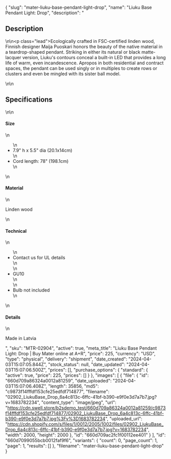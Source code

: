 {
  "slug": "mater-liuku-base-pendant-light-drop",
  "name": "Liuku Base Pendant Light: Drop",
  "description": "<h2>Description</h2>\n<!-- split -->\n<p class=\"lead\">Ecologically crafted in FSC-certified linden wood, Finnish designer Maija Puoskari honors the beauty of the native material in a teardrop-shaped pendant. Striking in either its natural or black matte-lacquer version, Liuku's contours conceal a built-in LED that provides a long life of warm, even incandescence. Apropos in both residential and contract spaces, the pendant can be used singly or in multiples to create rows or clusters and even be mingled with its sister ball model.</p>\n<!-- split -->\n<h2>Specifications</h2>\n<!-- split -->\n<h4>Size</h4>\n<ul>\n<li>7.9\" h x 5.5\" dia (20.1x14cm)</li>\n<li>Cord length: 78\" (198.1cm)</li>\n</ul>\n<h4>Material</h4>\n<p>Linden wood</p>\n<h4>Technical</h4>\n<ul>\n<li>Contact us for UL details<br>\n</li>\n<li>GU10<br>\n</li>\n<li>Bulb not included</li>\n</ul>\n<h4>Details</h4>\n<p>Made in Latvia</p>",
  "sku": "MTR-02904",
  "active": true,
  "meta_title": "Liuku Base Pendant Light: Drop | Buy Mater online at A+R",
  "price": 225,
  "currency": "USD",
  "type": "physical",
  "delivery": "shipment",
  "date_created": "2024-04-03T15:07:05.844Z",
  "stock_status": null,
  "date_updated": "2024-04-03T15:07:06.500Z",
  "prices": [],
  "purchase_options": {
    "standard": {
      "active": true,
      "price": 225,
      "prices": []
    }
  },
  "images": [
    {
      "file": {
        "id": "660d709a86324a0012a81259",
        "date_uploaded": "2024-04-03T15:07:06.408Z",
        "length": 35856,
        "md5": "c9873f14fffdf153cfe25edfdf714877",
        "filename": "02902_LiukuBase_Drop_6a4c813c-6ffc-41bf-b390-e9f0e3d7a7b7.jpg?v=1683782234",
        "content_type": "image/jpeg",
        "url": "https://cdn.swell.store/b2sdemo_test/660d709a86324a0012a81259/c9873f14fffdf153cfe25edfdf714877/02902_LiukuBase_Drop_6a4c813c-6ffc-41bf-b390-e9f0e3d7a7b7.jpg%3Fv%3D1683782234",
        "uploaded_url": "https://cdn.shopify.com/s/files/1/0012/2005/1002/files/02902_LiukuBase_Drop_6a4c813c-6ffc-41bf-b390-e9f0e3d7a7b7.jpg?v=1683782234",
        "width": 2000,
        "height": 2000
      },
      "id": "660d709ac2fc1f00112ee401"
    }
  ],
  "id": "660d7099055bcb0012faf9f6",
  "variants": {
    "count": 0,
    "page_count": 1,
    "page": 1,
    "results": []
  },
  "filename": "mater-liuku-base-pendant-light-drop"
}